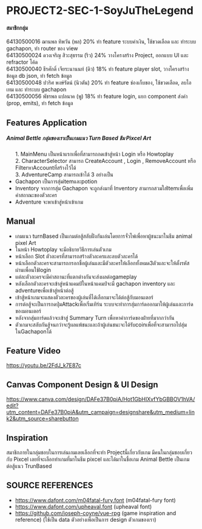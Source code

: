 # PROJECT2-SEC-1-SoyJuTheLegend

#### สมาชิกกลุ่ม

64130500016 ฌานพล ทิพวัน (พล) 20% ทำ feature ระบบค่าเงิน, ใช้ขวดเลือด และ ทำระบบ gachapon, ทำ router ของ view<br>
64130500024 ดวงเจริญ สิวะสุธรรม (ริว) 24% วางโครงสร้าง Project, ออกแบบ UI และ refractor โค้ด<br>
64130500040 ธีรศักดิ์ เจียระนานนท์ (ดิว) 18% ทำ feature player slot, วางโครงสร้างข้อมูล db json, ทำ fetch ข้อมูล<br> 
64130500048 ปวริศ พงษ์รัตน์ (นิวตัน) 20% ทำ feature ช่องเก็บของ, ใช้ขวดเลือด, ลบไอเทม และ ทำระบบ gachapon<br>
64130500056 พัชรพล แปลนาค (พู) 18% ทำ feature login, แยก component ส่งค่า (prop, emits), ทำ fetch ข้อมูล

## Features Application
<h5>Animal Bettle กลุ่มของเราเป็นเกมแนว Turn Based ธีม Pixcel Art</h5>
 <ul>
1. MainMenu เป็นหน้าแรกเพื่อที่สามารถกดเข้าสู่หน้า Login หรือ Howtoplay<br>
2. CharacterSelector สามารถ CreateAccount , Login , RemoveAccount หรือ FilterหาAccountที่สร้างไว้ได้<br>
3. AdventureCamp สามารถเข้าได้ 3 อย่างเป็น<br>
<li> Gachapon เป็นการสุ่มitemและpotion </li>
<li> Inventory จากการสุ่ม Gachapon จะถูกส่งมาที่ Inventory สามารถสวมใส่Itemเพื่อเพิ่มค่าสถาณะของตัวละคร </li>
<li> Adventure จะพาเข้าสู่หน้าเข้าเกม </li>
</ul>

## Manual
 <ul>
<li>เกมแนว turnBased เป็นเกมต่อสู้สลับฝั่งกันเล่นโดยการจั่วไพ่เพื่อหาผู้ชนะมาในธีม animal pixel Art</li>
  <li>ในหน้า Howtoplay จะมีอธิบายวิธีการเล่นตัวเกม</li>
  <li>หน้าเลือก Slot ตัวละครที่สามารถสร้างตัวละครและลบตัวละครได้</li>
  <li>หน้าเลือกตัวละครจะสามารถกรอกชื่อผู้เล่นและมีตัวละครให้เลือกทั้งหมด3ตัวและจะให้ตั้งรหัสผ่านเพื่อนใช้login</li>
  <li>แต่ละตัวละครจะมีค่าสถานะที่แตกต่างกันจะส่งผลต่อgameplay</li>
 <li>หลังเลือกตัวละครจะเข้าสู่หน้าแคมป์ในหน้าแคมป์จะมี gachapon inventory และ adventureเพื่อเข้าสู่หน้าต่อสู้</li>
  <li>เข้าสู้หน้าเกมจะแสดงตัวละครของผู้เล่นที่ได้เลือกมาจะได้ต่อสู้กับมอนเตอร์</li>
  <li>การต่อสู้จะเป็นการกดปุ่มAttackเพื่อเริ่มเทิร์น ระบบจะทำการสุ่มการ์ดออกมาให้ผู้เล่นและการ์ดของมอนเตอร์</li>
  <li>หลังจากสุ่มการ์ดแล้วจะเข้าสู่ Summary Turn เพื่อหาค่าการ์ดของฝ่ายที่มากกว่ากัน </li>
  <li>ตัวเกมจะสลับกันสู้จนกว่าจะรู้ผลแพ้ชนะและถ้าผู้เล่นชนะจะได้รับcoinเพื่อที่จะสามารถไปสุ่มในGachaponได้</li>
</ul>

 ## Feature Video
 https://youtu.be/2FdJ_k7E87c
 ## Canvas Component Design & UI Design
 https://www.canva.com/design/DAFe37B0piA/Hot1GbHIXvfYbGBBOV1hVA/edit?utm_content=DAFe37B0piA&utm_campaign=designshare&utm_medium=link2&utm_source=sharebutton
 
 ## Inspiration
 สมาชิกภายในกลุ่มชอบในการเล่นเกมเลยเลือกที่จะทำ Projectนี้เกี่ยวกับเกม มีคนในกลุ่มชอบเกี่ยวกับ Pixcel เลยที่จะเลือกทำเกมที่มาในธีม pixcel และได้มาในชื่อเกม Animal Bettle เป็นเกมต่อสู้แนว TrunBased   
 ## SOURCE REFERENCES
- https://www.dafont.com/m04fatal-fury.font (m04fatal-fury font)
- https://www.dafont.com/upheaval.font (upheaval font)
- https://github.com/joseph-coyne/vue-rpg (game inspiration and reference) (ใช้เป็น data ตัวอย่างเพื่อเป็นการ design ตัวเกมของเรา)
